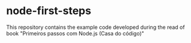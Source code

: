 # node-first-steps
This repository contains the example code developed during the read of book "Primeiros passos com Node.js (Casa do código)"


